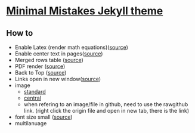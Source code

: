 # [Minimal Mistakes Jekyll theme](https://mmistakes.github.io/minimal-mistakes/)


How to
------------------
- Enable Latex (render math equations)([source](https://github.com/mmistakes/minimal-mistakes/issues/735))
- Enable center text in pages([source](https://stackoverflow.com/questions/3912694/using-markdown-how-do-i-center-an-image-and-its-caption/43691451))
- Merged rows table ([source](https://stackoverflow.com/questions/46621765/can-i-merge-table-rows-in-markdown))
- PDF render ([source](https://jamesonzimmer.com/simple-pdf-embed-for-jekyll/))
- Back to Top ([source](https://github.com/vfeskov/vanilla-back-to-top/blob/v7.2.0/EXAMPLES.md))
- Links open in new window([source](https://stackoverflow.com/questions/3492153/markdown-open-a-new-window-link))
- image 
  - [standard](https://mmistakes.github.io/minimal-mistakes/post%20formats/post-image-standard/)
  - [central](https://gist.github.com/DavidWells/7d2e0e1bc78f4ac59a123ddf8b74932d)
  - when refering to an image/file in github, need to use the rawgithub link. (right click the origin file and open in new tab, there is the link)
- font size small ([source](https://meta.stackexchange.com/questions/26756/how-do-i-use-a-small-font-size-in-questions-and-answers))
- multilanuage

